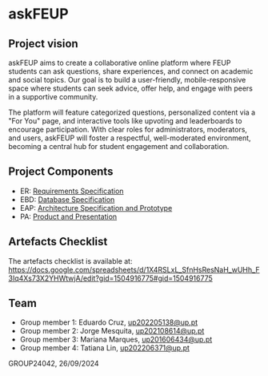 # askFEUP

## Project vision

askFEUP aims to create a collaborative online platform where FEUP students can ask questions, share experiences, and connect on academic and social topics. Our goal is to build a user-friendly, mobile-responsive space where students can seek advice, offer help, and engage with peers in a supportive community.

The platform will feature categorized questions, personalized content via a "For You" page, and interactive tools like upvoting and leaderboards to encourage participation. With clear roles for administrators, moderators, and users, askFEUP will foster a respectful, well-moderated environment, becoming a central hub for student engagement and collaboration.


## Project Components

* ER: [Requirements Specification](https://gitlab.up.pt/lbaw/lbaw2425/lbaw24042/-/wikis/Requirements-Engineering)
* EBD: [Database Specification](https://gitlab.up.pt/lbaw/lbaw2425/lbaw24042/-/wikis/Database-Specification-Component)
* EAP: [Architecture Specification and Prototype](https://gitlab.up.pt/lbaw/lbaw2425/lbaw24042/-/wikis/Architecture-Specification-and-Prototype)
* PA: [Product and Presentation](https://gitlab.up.pt/lbaw/lbaw2425/lbaw24042/-/wikis/Product-and-Presentation)


## Artefacts Checklist

The artefacts checklist is available at: https://docs.google.com/spreadsheets/d/1X4RSLxL_SfnHsResNaH_wUHh_F3Iq4Xs73X2YHWtwjA/edit?gid=1504916775#gid=1504916775


## Team

* Group member 1: Eduardo Cruz, up202205138@up.pt
* Group member 2: Jorge Mesquita, up202108614@up.pt
* Group member 3: Mariana Marques, up201606434@up.pt
* Group member 4: Tatiana Lin, up202206371@up.pt

GROUP24042, 26/09/2024